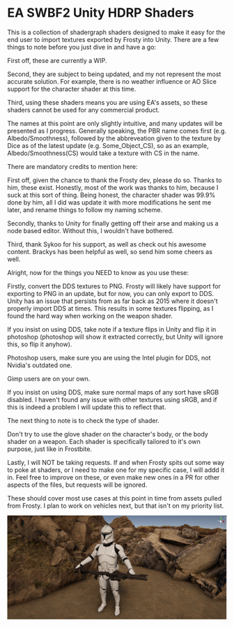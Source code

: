 # EA SWBF2 Unity HDRP Shaders

This is a collection of shadergraph shaders designed to make it easy for the end user to import textures exported by Frosty into Unity.
There are a few things to note before you just dive in and have a go:

First off, these are currently a WIP.

Second, they are subject to being updated, and my not represent the most accurate solution. For example, there is no weather influence or AO Slice support for the character shader at this time.

Third, using these shaders means you are using EA's assets, so these shaders cannot be used for any commercial product.

The names at this point are only slightly intuitive, and many updates will be presented as I progress. Generally speaking, the PBR name comes first (e.g. Albedo/Smoothness), followed by the abbreveation given to the texture by Dice as of the latest update (e.g. Some_Object_CS), so as an example, Albedo/Smoothness(CS) would take a texture with CS in the name. 

There are mandatory credits to mention here:

First off, given the chance to thank the Frosty dev, please do so. Thanks to him, these exist. Honestly, most of the work was thanks to him, because I suck at this sort of thing. Being honest, the character shader was 99.9% done by him, all I did was update it with more modifications he sent me later, and rename things to follow my naming scheme.

Secondly, thanks to Unity for finally getting off their arse and making us a node based editor. Without this, I wouldn't have bothered.

Third, thank Sykoo for his support, as well as check out his awesome content. Brackys has been helpful as well, so send him some cheers as well.


Alright, now for the things you NEED to know as you use these:


Firstly, convert the DDS textures to PNG. Frosty will likely have support for exporting to PNG in an update, but for now, you can only export to DDS. Unity has an issue that persists from as far back as 2015 where it doesn't properly import DDS at times. This results in some textures flipping, as I found the hard way when working on the weapon shader.

If you insist on using DDS, take note if a texture flips in Unity and flip it in photoshop (photoshop will show it extracted correctly, but Unity will ignore this, so flip it anyhow).

Photoshop users, make sure you are using the Intel plugin for DDS, not Nvidia's outdated one.

Gimp users are on your own.

If you insist on using DDS, make sure normal maps of any sort have sRGB disabled. I haven't found any issue with other textures using sRGB, and if this is indeed a problem I will update this to reflect that.

The next thing to note is to check the type of shader.

Don't try to use the glove shader on the character's body, or the body shader on a weapon. Each shader is specifically tailored to it's own purpose, just like in Frostbite.


Lastly, I will NOT be taking requests. If and when Frosty spits out some way to poke at shaders, or I need to make one for my specific case, I will addd it in. Feel free to improve on these, or even make new ones in a PR for other aspects of the files, but requests will be ignored.

These should cover most use cases at this point in time from assets pulled from Frosty. I plan to work on vehicles next, but that isn't on my priority list.

![ScreenShot](/Clone.png)

